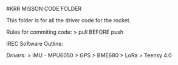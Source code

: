 #KRR MISSON CODE FOLDER

This folder is for all the driver code for the rocket.

Rules for commiting code:
    > pull BEFORE push
    
	
IREC Software Outline:

_Drivers:_
	> IMU - MPU6050
	> GPS
	> BME680
	> LoRa
	> Teensy 4.0

